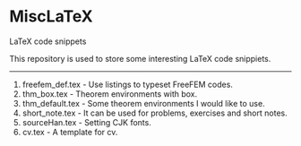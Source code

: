 # MiscLaTeX
 LaTeX code snippets

 This repository is used to store some interesting LaTeX code snippiets.

 ------------------------------------------------------------------------------
 1. freefem_def.tex - Use listings to typeset FreeFEM codes.
 2. thm_box.tex - Theorem environments with box.
 3. thm_default.tex - Some theorem environments I would like to use.
 4. short_note.tex - It can be used for problems, exercises and short notes.
 5. sourceHan.tex - Setting CJK fonts.
 6. cv.tex - A template for cv.
